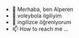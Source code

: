 - 👋 Merhaba, ben Alperen
- 👀 voleybola ilgiliyim
- 🌱 ingilizce öğreniyorum
- 📫 How to reach me ...

<!---
MangOuO/MangOuO is a ✨ special ✨ repository because its `README.md` (this file) appears on your GitHub profile.
You can click the Preview link to take a look at your changes.
--->
